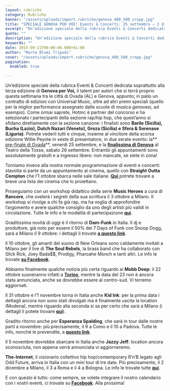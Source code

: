 ```yaml
---
layout: rubriche
category: Rubriche
banner: "/assets/uploads/import.rubriche/genova_480_500_cropp.jpg"
title: "SPECIALE GENOVA PER VOI! Eventi & Concerti: 25 settembre – 2 dicembre"
excerpt: "Un’edizione speciale della rubrica Eventi & Concerti dedicata soprattutto alla terza edizione di Genova per Voi, il talent per autori che si terrà proprio questa settimana tra le città di Ovada (AL) e Genova, appunto; in palio un contratto di edizioni con Universal Music, oltre ad altri premi speciali (quello per la miglior performance assegnato [&hellip"
quote: ""
description: "Un’edizione speciale della rubrica Eventi & Concerti dedicata soprattutto alla terza edizione di Genova per Voi, il talent per autori che si terrà proprio questa settimana tra le città di Ovada (AL) e Genova, appunto; in palio un contratto di edizioni con Universal Music, oltre ad altri premi speciali (quello per la miglior performance assegnato [&hellip"
keywords: ""
date: 2015-09-21T00:00:00.000+01:00
author: "Marta Blumi Tripodi"
cover: "/assets/uploads/import.rubriche/genova_480_500_cropp.jpg"
pagination:
  enabled: true

---
```


[](https://hotmc.com/wp-content/uploads/2014/03/genova%5F480%5F500%5Fcropp.jpg)

Un’edizione speciale della rubrica Eventi & Concerti dedicata soprattutto alla terza edizione di **Genova per Voi,** il talent per autori che si terrà proprio questa settimana tra le città di Ovada (AL) e Genova, appunto; in palio un contratto di edizioni con Universal Music, oltre ad altri premi speciali (quello per la miglior performance assegnato dalle scuole di musica genovesi, ad esempio). Come ormai saprete, Hotmc è partner del concorso e ha selezionato i partecipanti della sezione rap/hip hop, che quest’anno si sfidano direttamente con la sezione canzone: i finalisti sono **Barile (Sicilia), Bucha (Lazio), Dutch Nazari (Veneto), Greza (Sicilia) e Sfera & Serenase (Liguria)**. Potrete vederli tutti e cinque, insieme al vincitore della scorsa edizione Willie Peyote in veste di presentatore, in due serate evento: la**[ pre-finale di Ovada](https://www.facebook.com/events/1700207493546412/)**, venerdì 25 settembre, e la **[finalissima di Genova](https://www.facebook.com/events/514791925344609/)** al Teatro della Tosse, sabato 26 settembre. Entrambi gli appuntamenti sono assolutamente gratuiti e a ingresso libero: non mancate, se siete in zona!

Torniamo invece alla nostra normale programmazione di eventi e concerti: stavolta si parte da un appuntamento al cinema, quello con **Straight Outta Compton** che l’1 ottobre sbarca nelle sale italiane. [**Qui** ](https://www.facebook.com/StraightOuttaComptonilfilm/info)potrete trovare a breve una lista dei cinema che lo proiettano.

Proseguiamo con un workshop didattico della serie **Music Heroes** a cura di **Rancore**, che svelerà i segreti della sua scrittura il 3 ottobre a Milano. Il workshop si rivolge a chi fa già rap, ma ha voglia di approfondire l’argomento e avere qualche consiglio da uno degli artisti più validi in circolazione. Tutte le info e le modalità di partecipazione **[qui](http://www.effettonote.com/)**.

Graditissima novità di oggi è il ritorno di **Dam-Funk** in Italia. Il dj e produttore, già noto per essere il 50% dei 7 Days of Funk con Snoop Dogg, sarà a Milano il 9 ottobre: i dettagli li trovate **[a questo link](https://www.facebook.com/BIKOCultureClub?fref=ts)**.

Il 10 ottobre, gli amanti del suono di New Orleans sono caldamente invitati a Milano per il live di **The Soul Rebels**, la brass band che ha collaborato con Slick Rick, Joey Bada$$, Prodigy, Pharoahe Monch e tanti altri. Le info le trovate **[su Facebook](https://www.facebook.com/BIKOCultureClub/photos/a.420737654651123.101492.420705277987694/979791695412380/?type=1&theater)**.

Abbiamo finalmente qualche notizia più certa riguardo ai **Mobb Deep:** il 22 ottobre suoneranno infatti a **[Torino](https://www.facebook.com/events/1635200720093340/)**, mentre la data del 23 non è ancora stata annunciata, anche se dovrebbe essere al centro-sud. Vi terremo aggiornati.

Il 31 ottobre e l’1 novembre torna in Italia anche **Kid Ink**: per la prima data i dettagli ancora non sono stati divulgati ma è finalmente uscita la location (Modena), mentre riguardo alla seconda si sa per certo che sarà a Milano (i dettagli li potete trovare [**qui**](http://www.barleyarts.com/evento/kid-ink-milano/ "http://www.barleyarts.com/evento/kid-ink-milano/")).

Gradito ritorno anche per **Esperanza Spalding**, che sarà in tour dalle nostre parti a novembre: più precisamente, il 9 a Como e il 10 a Padova. Tutte le info, nonché le prevendite, a [**questo link**](http://www.dalessandroegalli.com/events/360/esperanza-spalding "http://www.dalessandroegalli.com/events/360/esperanza-spalding").

Il 5 novembre dovrebbe sbarcare in Italia anche **Jazzy Jeff**: location ancora sconosciuta, non appena verrà annunciata vi aggiorneremo.

**The-Internet**, il visionario collettivo hip hop/contemporary R’n’B legato agli Odd Future, arriva in Italia con un mini tour di tre date. Più precisamente, il 2 dicembre a Milano, il 3 a Roma e il 4 a Bologna. Le info le trovate tutte [**qui**](http://www.comcerto.it/7227/7227 "http://www.comcerto.it/7227/7227").

E con questo è tutto: come sempre, se volete integrare il nostro calendario con i vostri eventi, ci trovate su [**Facebook**](https://www.facebook.com/hotmcmag "https://www.facebook.com/hotmcmag"). Alla prossima!
